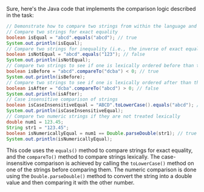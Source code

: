 Sure, here's the Java code that implements the comparison logic described in the task:
```java
// Demonstrate how to compare two strings from within the language and how to achieve a lexical comparison.
// Compare two strings for exact equality
boolean isEqual = "abcd".equals("abcd"); // true
System.out.println(isEqual);
// Compare two strings for inequality (i.e., the inverse of exact equality)
boolean isNotEqual = "abcd".equals("123"); // false
System.out.println(isNotEqual);
// Compare two strings to see if one is lexically ordered before than the other
boolean isBefore = "abcd".compareTo("dcba") < 0; // true
System.out.println(isBefore);
// Compare two strings to see if one is lexically ordered after than the other
boolean isAfter = "dcba".compareTo("abcd") > 0; // false
System.out.println(isAfter);
// Case insensitive comparison of strings
boolean isCaseInsensitiveEqual = "ABCD".toLowerCase().equals("abcd"); // true
System.out.println(isCaseInsensitiveEqual);
// Compare two numeric strings if they are not treated lexically
double num1 = 123.45;
String str1 = "123.45";
boolean isNumericallyEqual = num1 == Double.parseDouble(str1); // true
System.out.println(isNumericallyEqual);
```
This code uses the `equals()` method to compare strings for exact equality, and the `compareTo()` method to compare strings lexically. The case-insensitive comparison is achieved by calling the `toLowerCase()` method on one of the strings before comparing them. The numeric comparison is done using the `Double.parseDouble()` method to convert the string into a double value and then comparing it with the other number.

